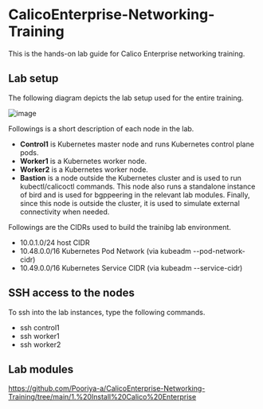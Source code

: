 # CalicoEnterprise-Networking-Training
This is the hands-on lab guide for Calico Enterprise networking training.

## Lab setup

The following diagram depicts the lab setup used for the entire training.

![image](https://user-images.githubusercontent.com/29644478/209876092-6edd1f28-c429-4c41-ab49-1257524e5e5a.png)



Followings is a short description of each node in the lab.

* **Control1** is Kubernetes master node and runs Kubernetes control plane pods.
* **Worker1** is a Kubernetes worker node.
* **Worker2** is a Kubernetes worker node.
* **Bastion** is a node outside the Kubernetes cluster and is used to run kubectl/calicoctl commands. This node also runs a standalone instance of bird and is used for bgppeering in the relevant lab modules. Finally, since this node is outside the cluster, it is used to simulate external connectivity when needed.

Followings are the CIDRs used to build the trainibg lab environment.

* 10.0.1.0/24 host CIDR
* 10.48.0.0/16 Kubernetes Pod Network (via kubeadm --pod-network-cidr)
* 10.49.0.0/16 Kubernetes Service CIDR (via kubeadm --service-cidr)

## SSH access to the nodes

To ssh into the lab instances, type the following commands.

* ssh control1 
* ssh worker1
* ssh worker2


## Lab modules

https://github.com/Pooriya-a/CalicoEnterprise-Networking-Training/tree/main/1.%20Install%20Calico%20Enterprise
